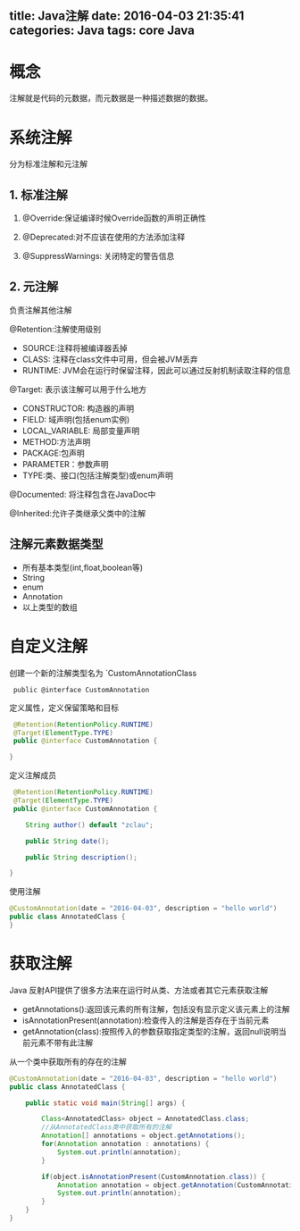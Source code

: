 title: Java注解
date: 2016-04-03 21:35:41
categories: Java
tags: core Java
---

# 概念

注解就是代码的元数据，而元数据是一种描述数据的数据。

# 系统注解

分为标准注解和元注解

## 1. 标准注解

1. @Override:保证编译时候Override函数的声明正确性

2. @Deprecated:对不应该在使用的方法添加注释

3. @SuppressWarnings: 关闭特定的警告信息

<!-- more -->

## 2. 元注解

负责注解其他注解

@Retention:注解使用级别

- SOURCE:注释将被编译器丢掉
- CLASS: 注释在class文件中可用，但会被JVM丢弃
- RUNTIME: JVM会在运行时保留注释，因此可以通过反射机制读取注释的信息

@Target: 表示该注解可以用于什么地方

- CONSTRUCTOR: 构造器的声明
- FIELD: 域声明(包括enum实例)
- LOCAL_VARIABLE: 局部变量声明
- METHOD:方法声明
- PACKAGE:包声明
- PARAMETER：参数声明
- TYPE:类、接口(包括注解类型)或enum声明

@Documented: 将注释包含在JavaDoc中

@Inherited:允许子类继承父类中的注解

## 注解元素数据类型

- 所有基本类型(int,float,boolean等)
- String
- enum
- Annotation
- 以上类型的数组

# 自定义注解

创建一个新的注解类型名为 `CustomAnnotationClass

```
 public @interface CustomAnnotation
```

定义属性，定义保留策略和目标

```java
 @Retention(RetentionPolicy.RUNTIME)
 @Target(ElementType.TYPE)
 public @interface CustomAnnotation {

}
```

定义注解成员

```java
 @Retention(RetentionPolicy.RUNTIME)
 @Target(ElementType.TYPE)
 public @interface CustomAnnotation {

    String author() default "zclau";

    public String date();

    public String description();

}
```

使用注解

```java
@CustomAnnotation(date = "2016-04-03", description = "hello world")
public class AnnotatedClass {
}
```

# 获取注解

Java 反射API提供了很多方法来在运行时从类、方法或者其它元素获取注解

* getAnnotations():返回该元素的所有注解，包括没有显示定义该元素上的注解
* isAnnotationPresent(annotation):检查传入的注解是否存在于当前元素
* getAnnotation(class):按照传入的参数获取指定类型的注解，返回null说明当前元素不带有此注解

从一个类中获取所有的存在的注解

```java
@CustomAnnotation(date = "2016-04-03", description = "hello world")
public class AnnotatedClass {

    public static void main(String[] args) {

        Class<AnnotatedClass> object = AnnotatedClass.class;
        //从AnnotatedClass类中获取所有的注解
        Annotation[] annotations = object.getAnnotations();
        for(Annotation annotation : annotations) {
            System.out.println(annotation);
        }

        if(object.isAnnotationPresent(CustomAnnotation.class)) {
            Annotation annotation = object.getAnnotation(CustomAnnotation.class);
            System.out.println(annotation);
        }
    }
}

```
